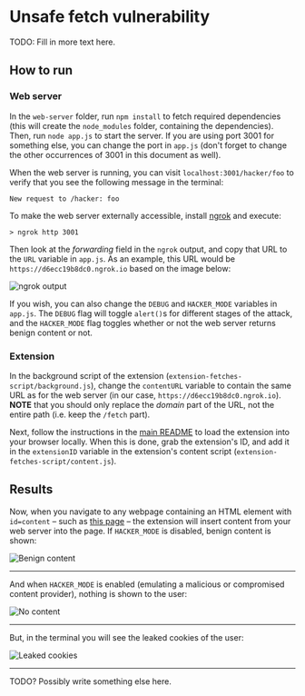 # Unsafe fetch vulnerability

TODO: Fill in more text here.

## How to run

### Web server

In the `web-server` folder, run `npm install` to fetch required dependencies (this will create the `node_modules` folder, containing the dependencies). Then, run `node app.js` to start the server. If you are using port 3001 for something else, you can change the port in `app.js` (don't forget to change the other occurrences of 3001 in this document as well).

When the web server is running, you can visit `localhost:3001/hacker/foo` to verify that you see the following message in the terminal:  

```New request to /hacker: foo```

To make the web server externally accessible, install [ngrok](https://ngrok.com/) and execute:

```> ngrok http 3001```

Then look at the *forwarding* field in the `ngrok` output, and copy that URL to the `URL` variable in `app.js`. As an example, this URL would be `https://d6ecc19b8dc0.ngrok.io` based on the image below:

![ngrok output](./images/ngrok.png "ngrok example output")

If you wish, you can also change the `DEBUG` and `HACKER_MODE` variables in `app.js`. The `DEBUG` flag will toggle `alert()`s for different stages of the attack, and the `HACKER_MODE` flag toggles whether or not the web server returns benign content or not.

### Extension

In the background script of the extension (`extension-fetches-script/background.js`), change the `contentURL` variable to contain the same URL as for the web server (in our case, `https://d6ecc19b8dc0.ngrok.io`). **NOTE** that you should only replace the *domain* part of the URL, not the entire path (i.e. keep the `/fetch` part).

Next, follow the instructions in the [main README](../README.md) to load the extension into your browser locally. When this is done, grab the extension's ID, and add it in the `extensionID` variable in the extension's content script (`extension-fetches-script/content.js`).

## Results
Now, when you navigate to any webpage containing an HTML element with `id=content` – such as [this page](https://developer.mozilla.org/en-US/docs/Web/HTTP/CORS) – the extension will insert content from your web server into the page. If `HACKER_MODE` is disabled, benign content is shown:

![Benign content](./images/cors-with-content.png "Benign content")

---

And when `HACKER_MODE` is enabled (emulating a malicious or compromised content provider), nothing is shown to the user:

![No content](./images/cors-no-content.png "No content")

---

But, in the terminal you will see the leaked cookies of the user:

![Leaked cookies](./images/leaked-cookies.png "Leaked cookies")

---

TODO? Possibly write something else here.